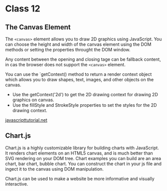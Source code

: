 # Class 12

## The Canvas Element

The `<canvas>` element allows you to draw 2D graphics using JavaScript. You can choose the height and width of the canvas element using the DOM methods or setting the properties throught the DOM window. 

Any content between the opening and closing tage can be fallback content, in cas the browser does not support the `<canvas>` element. 

You can use the `getContext() method to return a render context object which allows you to draw shapes, text, images, and other objects on the canvas. 

+ Use the getContext('2d') to get the 2D drawing context for drawing 2D graphics on canvas.
+ Use the fillStyle and StrokeStyle properties to set the styles for the 2D drawing context.

[javascripttutorial.net](https://www.javascripttutorial.net/web-apis/javascript-canvas/)

## Chart.js

Chart.js is a highly customizable library for building charts with JavaScript. It renders chart elements on an HTML5 canvas, and is much better than SVG rendering on your DOM tree. Chart examples you can build are an area chart, bar chart, bubble chart. You can construct the chart in your js file and ingect it to the canvas using DOM manipulation.

Chart.js can be used to make a website be more informative and visually interactive. 